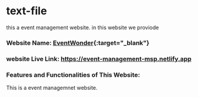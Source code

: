 # text-file
this a event management website. in this website we proviode 
### Website Name: [EventWonder](https://event-management-msp.netlify.app/){:target="_blank"}

### website Live Link: https://event-management-msp.netlify.app

### Features and Functionalities of This Website: 

This is a event managemnet website. 
